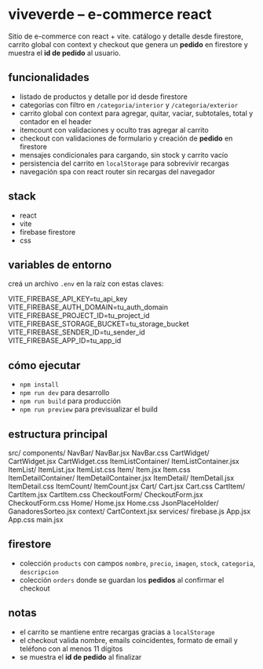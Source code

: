 # viveverde – e-commerce react

Sitio de e-commerce con react + vite. catálogo y detalle desde firestore, carrito global con context y checkout que genera un **pedido** en firestore y muestra el **id de pedido** al usuario.

## funcionalidades

- listado de productos y detalle por id desde firestore  
- categorías con filtro en `/categoria/interior` y `/categoria/exterior`  
- carrito global con context para agregar, quitar, vaciar, subtotales, total y contador en el header  
- itemcount con validaciones y oculto tras agregar al carrito  
- checkout con validaciones de formulario y creación de **pedido** en firestore  
- mensajes condicionales para cargando, sin stock y carrito vacío  
- persistencia del carrito en `localStorage` para sobrevivir recargas  
- navegación spa con react router sin recargas del navegador

## stack

- react  
- vite  
- firebase firestore  
- css

## variables de entorno

creá un archivo `.env` en la raíz con estas claves:

VITE_FIREBASE_API_KEY=tu_api_key
VITE_FIREBASE_AUTH_DOMAIN=tu_auth_domain
VITE_FIREBASE_PROJECT_ID=tu_project_id
VITE_FIREBASE_STORAGE_BUCKET=tu_storage_bucket
VITE_FIREBASE_SENDER_ID=tu_sender_id
VITE_FIREBASE_APP_ID=tu_app_id

## cómo ejecutar

- `npm install`  
- `npm run dev` para desarrollo  
- `npm run build` para producción  
- `npm run preview` para previsualizar el build

## estructura principal

src/
components/
NavBar/
NavBar.jsx
NavBar.css
CartWidget/
CartWidget.jsx
CartWidget.css
ItemListContainer/
ItemListContainer.jsx
ItemList/
ItemList.jsx
ItemList.css
Item/
Item.jsx
Item.css
ItemDetailContainer/
ItemDetailContainer.jsx
ItemDetail/
ItemDetail.jsx
ItemDetail.css
ItemCount/
ItemCount.jsx
Cart/
Cart.jsx
Cart.css
CartItem/
CartItem.jsx
CartItem.css
CheckoutForm/
CheckoutForm.jsx
CheckoutForm.css
Home/
Home.jsx
Home.css
JsonPlaceHolder/
GanadoresSorteo.jsx
context/
CartContext.jsx
services/
firebase.js
App.jsx
App.css
main.jsx
## firestore

- colección `products` con campos `nombre`, `precio`, `imagen`, `stock`, `categoria`, `descripcion`  
- colección `orders` donde se guardan los **pedidos** al confirmar el checkout

## notas
 
- el carrito se mantiene entre recargas gracias a `localStorage`  
- el checkout valida nombre, emails coincidentes, formato de email y teléfono con al menos 11 dígitos  
- se muestra el **id de pedido** al finalizar
